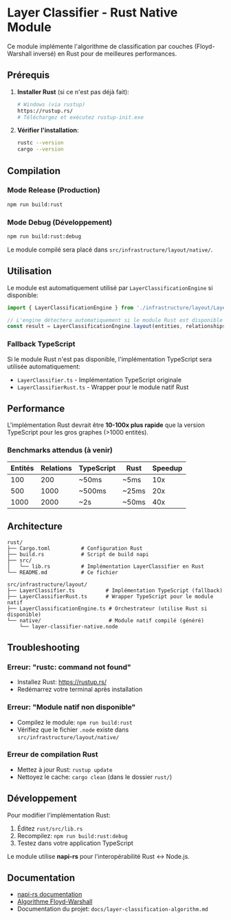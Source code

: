 # Layer Classifier - Rust Native Module

Ce module implémente l'algorithme de classification par couches (Floyd-Warshall inversé) en Rust pour de meilleures performances.

## Prérequis

1. **Installer Rust** (si ce n'est pas déjà fait):
   ```bash
   # Windows (via rustup)
   https://rustup.rs/
   # Téléchargez et exécutez rustup-init.exe
   ```

2. **Vérifier l'installation**:
   ```bash
   rustc --version
   cargo --version
   ```

## Compilation

### Mode Release (Production)
```bash
npm run build:rust
```

### Mode Debug (Développement)
```bash
npm run build:rust:debug
```

Le module compilé sera placé dans `src/infrastructure/layout/native/`.

## Utilisation

Le module est automatiquement utilisé par `LayerClassificationEngine` si disponible:

```typescript
import { LayerClassificationEngine } from './infrastructure/layout/LayerClassificationEngine';

// L'engine détectera automatiquement si le module Rust est disponible
const result = LayerClassificationEngine.layout(entities, relationships);
```

### Fallback TypeScript

Si le module Rust n'est pas disponible, l'implémentation TypeScript sera utilisée automatiquement:
- `LayerClassifier.ts` - Implémentation TypeScript originale
- `LayerClassifierRust.ts` - Wrapper pour le module natif Rust

## Performance

L'implémentation Rust devrait être **10-100x plus rapide** que la version TypeScript pour les gros graphes (>1000 entités).

### Benchmarks attendus (à venir)

| Entités | Relations | TypeScript | Rust | Speedup |
|---------|-----------|------------|------|---------|
| 100     | 200       | ~50ms      | ~5ms | 10x     |
| 500     | 1000      | ~500ms     | ~25ms| 20x     |
| 1000    | 2000      | ~2s        | ~50ms| 40x     |

## Architecture

```
rust/
├── Cargo.toml          # Configuration Rust
├── build.rs            # Script de build napi
├── src/
│   └── lib.rs          # Implémentation LayerClassifier en Rust
└── README.md           # Ce fichier

src/infrastructure/layout/
├── LayerClassifier.ts          # Implémentation TypeScript (fallback)
├── LayerClassifierRust.ts      # Wrapper TypeScript pour le module natif
├── LayerClassificationEngine.ts # Orchestrateur (utilise Rust si disponible)
└── native/                      # Module natif compilé (généré)
    └── layer-classifier-native.node
```

## Troubleshooting

### Erreur: "rustc: command not found"
- Installez Rust: https://rustup.rs/
- Redémarrez votre terminal après installation

### Erreur: "Module natif non disponible"
- Compilez le module: `npm run build:rust`
- Vérifiez que le fichier `.node` existe dans `src/infrastructure/layout/native/`

### Erreur de compilation Rust
- Mettez à jour Rust: `rustup update`
- Nettoyez le cache: `cargo clean` (dans le dossier `rust/`)

## Développement

Pour modifier l'implémentation Rust:

1. Éditez `rust/src/lib.rs`
2. Recompilez: `npm run build:rust:debug`
3. Testez dans votre application TypeScript

Le module utilise **napi-rs** pour l'interopérabilité Rust ↔ Node.js.

## Documentation

- [napi-rs documentation](https://napi.rs/)
- [Algorithme Floyd-Warshall](https://en.wikipedia.org/wiki/Floyd%E2%80%93Warshall_algorithm)
- Documentation du projet: `docs/layer-classification-algorithm.md`

